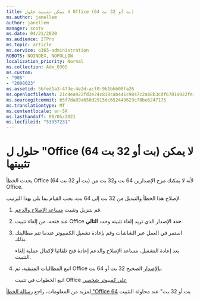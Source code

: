 ```yaml
---
title: لا يمكن تثبيت حلول Office (64 بت أو 32 بت)
ms.author: janellem
author: janellem
manager: scotv
ms.date: 04/21/2020
ms.audience: ITPro
ms.topic: article
ms.service: o365-administration
ROBOTS: NOINDEX, NOFOLLOW
localization_priority: Normal
ms.collection: Adm_O365
ms.custom:
- "905"
- "2000023"
ms.assetid: 5bfed1a3-473e-4e2d-acf0-9b1bbb08fa26
ms.openlocfilehash: 21c4ea922fd3e24c818cab441c9847c2ab8b3cdf6701a922fe30d284317d2291
ms.sourcegitcommit: b5f7da89a650d2915dc652449623c78be6247175
ms.translationtype: MT
ms.contentlocale: ar-SA
ms.lasthandoff: 08/05/2021
ms.locfileid: "53957231"
---
```

# <a name="solutions-for-office-64-bit-or-32-bit-couldnt-be-installed"></a>حلول ل "Office (64 بت أو 32 بت) لا يمكن تثبيتها

يحدث الخطأ Office (64 بت أو 32 بت) لأنه لا يمكنك مزج الإصدارين 64 بت و32 بت من Office.
  
لإصلاح هذا الخطأ والتبديل من 32 بت إلى 64 بت، يجب القيام بما يلي بهذا الترتيب.
  
1. قم بتنزيل وتثبيت [مساعد الإصلاح والدعم](https://aka.ms/SARA-OfficeUninstall-Alchemy).

1. عند فتحه، من إلغاء تثبيت Office **حدد** الإصدار الذي تريد إلغاء تثبيته وحدد **التالي**.

2. استمر في العمل عبر الشاشات وقم بإعادة تشغيل الكمبيوتر عندما تتم مطالبتك بذلك.

    بعد إعادة التشغيل، مساعد الإصلاح والدعم إعادة فتح تلقائيا لإكمال عملية إلغاء التثبيت.

3. اتبع المطالبات المتبقية، ثم Office [بالإصدار](https://portal.office.com/OLS/MySoftware.aspx) الصحيح 32 بت أو 64 بت.

    اتبع الخطوات في تثبيت Office [على كمبيوتر شخصي](https://support.office.com/article/4414eaaf-0478-48be-9c42-23adc4716658?wt.mc_id=Alchemy_ClientDIA)

لمزيد من المعلومات، راجع [رسالة الخطأ "Office 64](https://support.office.com/article/2e2dc9e5-3eb0-420c-862a-ab085b38597f?wt.mc_id=Alchemy_ClientDIA) بت أو 32 بت" عند محاولة التثبيت
  